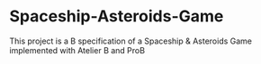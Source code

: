 # Spaceship-Asteroids-Game
This project is a B specification of a Spaceship &amp; Asteroids Game implemented with Atelier B and ProB

